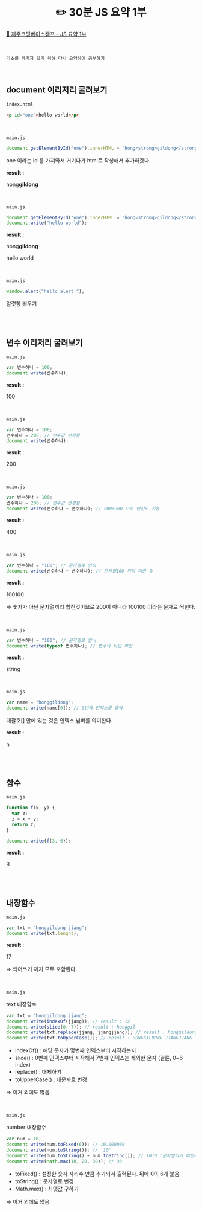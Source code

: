 # <div align="center">✏️ 30분 JS 요약 1부</div>

[🔗 제주코딩베이스캠프 - JS 요약 1부](https://www.youtube.com/watch?v=5eZUgvaSjXY&list=PLkfUwwo13dlWsZAdz1dFojuuYVbRynuFS)

<br>

```
기초를 까먹지 않기 위해 다시 요약하여 공부하기
```

<br>

## document 이리저리 굴려보기

`index.html`

```html
<p id="one">hello world</p>
```

<br>

`main.js`

```jsx
document.getElementById("one").innerHTML = "hong<strong>gildong</strong>";
```

one 이라는 id 를 가져와서 거기다가 html로 작성해서 추가하겠다.

**result :**

hong**gildong**

<br>

`main.js`

```jsx
document.getElementById("one").innerHTML = "hong<strong>gildong</strong>";
document.write("hello world");
```

**result :**

hong**gildong**

hello world

<br>

`main.js`

```jsx
window.alert("hello alert!");
```

알럿창 띄우기

<br>
<br>

## 변수 이리저리 굴려보기

`main.js`

```jsx
var 변수하나 = 100;
document.write(변수하나);
```

**result :**

100

<br>

`main.js`

```jsx
var 변수하나 = 100;
변수하나 = 200; // 변수값 변경됨
document.write(변수하나);
```

**result :**

200

<br>

`main.js`

```jsx
var 변수하나 = 100;
변수하나 = 200; // 변수값 변경됨
document.write(변수하나 + 변수하나); // 200+200 으로 연산도 가능
```

**result :**

400

<br>

`main.js`

```jsx
var 변수하나 = "100"; // 문자열로 인식
document.write(변수하나 + 변수하나); // 문자열100 끼리 더한 것
```

**result :**

100100

⇒ 숫자가 아닌 문자열끼리 합친것이므로 200이 아니라 100100 이라는 문자로 찍힌다.

<br>

`main.js`

```jsx
var 변수하나 = "100"; // 문자열로 인식
document.write(typeof 변수하나); // 변수의 타입 확인
```

**result :**

string

<br>

`main.js`

```jsx
var name = "honggildong";
document.write(name[0]); // 0번째 인덱스를 출력
```

대괄호[] 안에 있는 것은 인덱스 넘버를 의미한다.

**result :**

h

<br>
<br>

## 함수

`main.js`

```jsx
function f(x, y) {
  var z;
  z = x + y;
  return z;
}

document.write(f(3, 6));
```

**result :**

9

<br>
<br>

## 내장함수

`main.js`

```jsx
var txt = "honggildong jjang";
document.write(txt.lenght);
```

**result :**

17

⇒ 띄어쓰기 까지 모두 포함된다.

<br>

`main.js`

text 내장함수

```jsx
var txt = "honggildong jjang";
document.write(indexOf(jjang)); // result : 12
document.write(slice(0, 7)); // result : honggil
document.write(txt.replace(jjang, jjangjjang)); // result : honggildong jjangjjang
document.write(txt.toUpperCase()); // result : HONGGILDONG JJANGJJANG
```

- indexOf() : 해당 문자가 몇번째 인덱스부터 시작하는지
- slice() : 0번째 인덱스부터 시작해서 7번쨰 인덱스는 제외한 문자 (결론, 0~6 index)
- replace() : 대체하기
- toUpperCase() : 대문자로 변경

⇒ 이거 외에도 많음

<br>

`main.js`

number 내장함수

```jsx
var num = 10;
document.write(num.toFixed(6)); // 10.000000
document.write(num.toString()); // '10'
document.write(num.toString() + num.toString()); // 1010 (문자열이기 때문에 20으로 안나옴)
document.write(Math.max(10, 20, 30)); // 30
```

- toFixed() : 설정한 숫자 자리수 만큼 추가되서 출력된다. 뒤에 0이 6개 붙음
- toString() : 문자열로 변경
- Math.max() : 최댓값 구하기

⇒ 이거 외에도 많음
